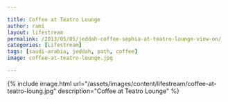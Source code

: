 ```yaml
---

title: Coffee at Teatro Lounge
author: rami
layout: lifestream 
permalink: /2013/05/05/jeddah-coffee-sephia-at-teatro-lounge-view-on/
categories: [Lifestream]
tags: [saudi-arabia, jeddah, path, coffee]
image: coffee-at-teatro-lounge.jpg

---
```


{% include image.html url="/assets/images/content/lifestream/coffee-at-teatro-loung.jpg" description="Coffee at Teatro Lounge" %}
